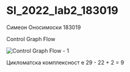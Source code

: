 # SI_2022_lab2_183019

Симеон Оносимоски 183019


Control Graph Flow

![Control Graph Flow - 1](https://user-images.githubusercontent.com/63473218/171951082-9bdd83d1-0955-46d3-8b1c-fe76760a35f4.jpg)

Цикломатска комплексност е 29 - 22 + 2 = 9

